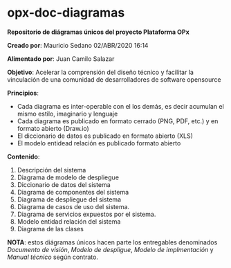 # opx-doc-diagramas

**Repositorio de diágramas únicos del proyecto Plataforma OPx**

**Creado por**: Mauricio Sedano 02/ABR/2020  16:14

**Alimentado por**: Juan Camilo Salazar

**Objetivo**: Acelerar la comprensión del diseño técnico y facilitar la vinculación de una comunidad de desarrolladores de software opensource

**Principios**: 
- Cada diagrama es inter-operable con el los demás, es decir acumulan el mismo estilo, imaginario y lenguaje
- Cada diagrama es publicado en formato cerrado (PNG, PDF, etc.) y en formato abierto (Draw.io)
- El diccionario de datos es publicado en formato abierto (XLS)
- El modelo entidead relación es publicado formato abierto

**Contenido**:
1. Descripción del sistema
2. Diagrama de modelo de despliegue
3. Diccionario de datos del sistema
4. Diagrama de componentes del sistema
5. Diagrama de despliegue del sistema
6. Diagrama de casos de uso del sistema.
7. Diagrama de servicios expuestos por el sistema.
8. Modelo entidad relación del sistema
9. Diagrama de las clases


**NOTA**: estos diágramas únicos hacen parte los entregables denominados *Documento de visión*,  *Modelo de despligue*,  *Modelo de implmentación* y *Manual técnico* según contrato.
